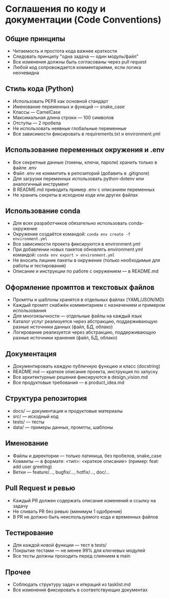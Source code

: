# Соглашения по коду и документации (Code Conventions)

## Общие принципы
- Читаемость и простота кода важнее краткости
- Следовать принципу "одна задача — один модуль/файл"
- Все изменения должны быть согласованы через pull request
- Любой код сопровождается комментариями, если логика неочевидна

## Стиль кода (Python)
- Использовать PEP8 как основной стандарт
- Именование переменных и функций — snake_case
- Классы — CamelCase
- Максимальная длина строки — 100 символов
- Отступы — 2 пробела
- Не использовать неявные глобальные переменные
- Все зависимости фиксировать в requirements.txt и environment.yml

## Использование переменных окружения и .env
- Все секретные данные (токены, ключи, пароли) хранить только в файле .env
- Файл .env не коммитить в репозиторий (добавить в .gitignore)
- Для загрузки переменных использовать python-dotenv или аналогичный инструмент
- В README.md приводить пример .env с описанием переменных
- Не хранить секреты в исходном коде или других файлах

## Использование conda
- Для всех разработчиков обязательно использовать conda-окружение
- Окружение создаётся командой: `conda env create -f environment.yml`
- Все зависимости проекта фиксируются в environment.yml
- При добавлении новых пакетов обновлять environment.yml командой: `conda env export > environment.yml`
- Не вносить лишние пакеты в окружение (только необходимые для работы и тестирования)
- Описание и инструкции по работе с окружением — в README.md

## Оформление промптов и текстовых файлов
- Промпты и шаблоны хранятся в отдельных файлах (YAML/JSON/MD)
- Каждый промпт снабжён комментарием с назначением и примером использования
- Для многоязычности — отдельные файлы на каждый язык
- Каталог услуг реализуется через абстракцию, поддерживающую разные источники данных (файл, БД, облако)
- Логирование реализуется через абстракцию, поддерживающую разные источники хранения (файл, БД, облако)

## Документация
- Документировать каждую публичную функцию и класс (docstring)
- README.md — краткое описание проекта, инструкция по запуску
- Все архитектурные решения фиксируются в design_vision.md
- Все продуктовые требования — в product_idea.md

## Структура репозитория
- docs/ — документация и продуктовые материалы
- src/ — исходный код
- tests/ — тесты
- data/ — примеры данных, промпты, шаблоны

## Именование
- Файлы и директории — только латиница, без пробелов, snake_case
- Коммиты — в формате: <тип>: <краткое описание> (пример: feat: add user greeting)
- Ветки — feature/..., bugfix/..., hotfix/..., doc/...

## Pull Request и ревью
- Каждый PR должен содержать описание изменений и ссылку на задачу
- Не сливать PR без ревью (минимум 1 одобрение)
- В PR не должно быть неиспользуемого кода и временных файлов

## Тестирование
- Для каждой новой функции — тест в tests/
- Покрытие тестами — не менее 99% для ключевых модулей
- Все тесты должны проходить перед слиянием в main

## Прочее
- Соблюдать структуру задач и итераций из tasklist.md
- Все изменения фиксировать в соответствующих документах 